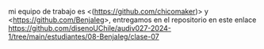 mi equipo de trabajo es <(https://github.com/chicomaker)> y <<https://github.com/BenjaIeg>>, entregamos en el repositorio en este enlace <https://github.com/disenoUChile/audiv027-2024-1/tree/main/estudiantes/08-BenjaIeg/clase-07>
